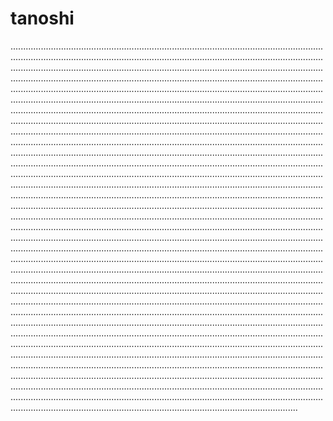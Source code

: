 # tanoshi
..........................................................................................................................................................................................................................................................................................................................................................................................................................................................................................................................................................................................................................................................................................................................................................................................................................................................................................................................................................................................................................................................................................................................................................................................................................................................................................................................................................................................................................................................................................................................................................................................................................................................................................................................................................................................................................................................................................................................................................................................................................................................................................................................................................................................................................................................................................................................................................................................................................................................................................................................................................................................................................................................................................................................................................................................................................................................................................................................................................................................................................................................................................................................................................................................................................................................................................................................................................................................................................................................................................................................................................................................................................................................................................................................................................................................................................................................................................................................................................................................................................................................................................................................................................................................................................................................................................................................................................................................................................................................................................................